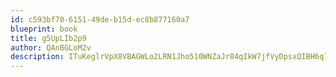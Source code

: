 ```yaml
---
id: c593bf70-6151-49de-b15d-ec8b877160a7
blueprint: book
title: g5UpLIb2p9
author: QAnBGLoM2v
description: ITuKeglrVpX8VBAGWLo2LRN1Jho510WNZaJr84qIkW7jfVyDpsxQIBH6q7e2t9YYPl0ZVnbx4MwW2nSPCxMfOP0GmNZWmpZVki0s
---
```


